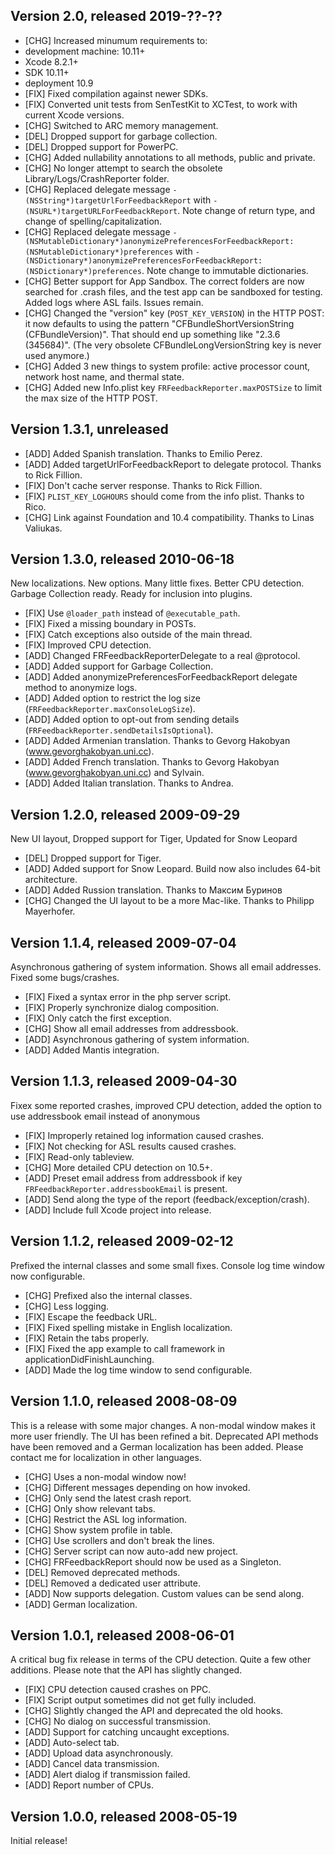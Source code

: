 ## Version 2.0, released 2019-??-??
* [CHG] Increased minumum requirements to:
 * development machine: 10.11+
 * Xcode 8.2.1+
 * SDK 10.11+
 * deployment 10.9
* [FIX] Fixed compilation against newer SDKs.
* [FIX] Converted unit tests from SenTestKit to XCTest, to work with current Xcode versions.
* [CHG] Switched to ARC memory management.
* [DEL] Dropped support for garbage collection.
* [DEL] Dropped support for PowerPC.
* [CHG] Added nullability annotations to all methods, public and private.
* [CHG] No longer attempt to search the obsolete Library/Logs/CrashReporter folder.
* [CHG] Replaced delegate message `-(NSString*)targetUrlForFeedbackReport` with `-(NSURL*)targetURLForFeedbackReport`.  Note change of return type, and change of spelling/capitalization.
* [CHG] Replaced delegate message `-(NSMutableDictionary*)anonymizePreferencesForFeedbackReport:(NSMutableDictionary*)preferences` with `-(NSDictionary*)anonymizePreferencesForFeedbackReport:(NSDictionary*)preferences`.  Note change to immutable dictionaries.
* [CHG] Better support for App Sandbox.  The correct folders are now searched for .crash files, and the test app can be sandboxed for testing.  Added logs where ASL fails.  Issues remain.
* [CHG] Changed the "version" key (`POST_KEY_VERSION`) in the HTTP POST: it now defaults to using the pattern "CFBundleShortVersionString (CFBundleVersion)".  That should end up something like "2.3.6 (345684)".  (The very obsolete CFBundleLongVersionString key is never used anymore.)
* [CHG] Added 3 new things to system profile: active processor count, network host name, and thermal state.
* [CHG] Added new Info.plist key `FRFeedbackReporter.maxPOSTSize` to limit the max size of the HTTP POST.

## Version 1.3.1, unreleased
* [ADD] Added Spanish translation. Thanks to Emilio Perez.
* [ADD] Added targetUrlForFeedbackReport to delegate protocol. Thanks to Rick Fillion.
* [FIX] Don't cache server response. Thanks to Rick Fillion.
* [FIX] `PLIST_KEY_LOGHOURS` should come from the info plist. Thanks to Rico.
* [CHG] Link against Foundation and 10.4 compatibility. Thanks to Linas Valiukas.


## Version 1.3.0, released 2010-06-18

New localizations. New options. Many little fixes. Better CPU detection.
Garbage Collection ready. Ready for inclusion into plugins.

* [FIX] Use `@loader_path` instead of `@executable_path`.
* [FIX] Fixed a missing boundary in POSTs.
* [FIX] Catch exceptions also outside of the main thread.
* [FIX] Improved CPU detection.
* [ADD] Changed FRFeedbackReporterDelegate to a real @protocol.
* [ADD] Added support for Garbage Collection.
* [ADD] Added anonymizePreferencesForFeedbackReport delegate method to anonymize logs.
* [ADD] Added option to restrict the log size (`FRFeedbackReporter.maxConsoleLogSize`).
* [ADD] Added option to opt-out from sending details (`FRFeedbackReporter.sendDetailsIsOptional`).
* [ADD] Added Armenian translation. Thanks to Gevorg Hakobyan (www.gevorghakobyan.uni.cc).
* [ADD] Added French translation. Thanks to Gevorg Hakobyan (www.gevorghakobyan.uni.cc) and Sylvain.
* [ADD] Added Italian translation. Thanks to Andrea.


## Version 1.2.0, released 2009-09-29

New UI layout, Dropped support for Tiger, Updated for Snow Leopard

* [DEL] Dropped support for Tiger.
* [ADD] Added support for Snow Leopard. Build now also includes 64-bit architecture.
* [ADD] Added Russion translation. Thanks to Максим Буринов
* [CHG] Changed the UI layout to be a more Mac-like. Thanks to Philipp Mayerhofer.


## Version 1.1.4, released 2009-07-04

Asynchronous gathering of system information. Shows all email addresses. Fixed some bugs/crashes.

* [FIX] Fixed a syntax error in the php server script.
* [FIX] Properly synchronize dialog composition.
* [FIX] Only catch the first exception.
* [CHG] Show all email addresses from addressbook.
* [ADD] Asynchronous gathering of system information.
* [ADD] Added Mantis integration.


## Version 1.1.3, released 2009-04-30

Fixex some reported crashes, improved CPU detection, added the option to use
addressbook email instead of anonymous

* [FIX] Improperly retained log information caused crashes.
* [FIX] Not checking for ASL results caused crashes.
* [FIX] Read-only tableview.
* [CHG] More detailed CPU detection on 10.5+.
* [ADD] Preset email address from addressbook if key `FRFeedbackReporter.addressbookEmail` is present.
* [ADD] Send along the type of the report (feedback/exception/crash).
* [ADD] Include full Xcode project into release.


## Version 1.1.2, released 2009-02-12

Prefixed the internal classes and some small fixes. Console log time window
now configurable.

* [CHG] Prefixed also the internal classes.
* [CHG] Less logging.
* [FIX] Escape the feedback URL.
* [FIX] Fixed spelling mistake in English localization.
* [FIX] Retain the tabs properly.
* [FIX] Fixed the app example to call framework in applicationDidFinishLaunching.
* [ADD] Made the log time window to send configurable.


## Version 1.1.0, released 2008-08-09

This is a release with some major changes. A non-modal window makes it more
user friendly. The UI has been refined a bit. Deprecated API methods have been
removed and a German localization has been added. Please contact me for
localization in other languages.

* [CHG] Uses a non-modal window now!
* [CHG] Different messages depending on how invoked.
* [CHG] Only send the latest crash report.
* [CHG] Only show relevant tabs.
* [CHG] Restrict the ASL log information.
* [CHG] Show system profile in table.
* [CHG] Use scrollers and don't break the lines.
* [CHG] Server script can now auto-add new project.
* [CHG] FRFeedbackReport should now be used as a Singleton.
* [DEL] Removed deprecated methods.
* [DEL] Removed a dedicated user attribute.
* [ADD] Now supports delegation. Custom values can be send along.
* [ADD] German localization.


## Version 1.0.1, released 2008-06-01

A critical bug fix release in terms of the CPU detection. Quite a few other
additions. Please note that the API has slightly changed.

* [FIX] CPU detection caused crashes on PPC.
* [FIX] Script output sometimes did not get fully included.
* [CHG] Slightly changed the API and deprecated the old hooks.
* [CHG] No dialog on successful transmission.
* [ADD] Support for catching uncaught exceptions.
* [ADD] Auto-select tab.
* [ADD] Upload data asynchronously.
* [ADD] Cancel data transmission.
* [ADD] Alert dialog if transmission failed.
* [ADD] Report number of CPUs.


## Version 1.0.0, released 2008-05-19

Initial release!
